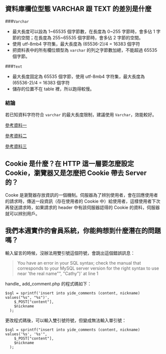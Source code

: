 ## 資料庫欄位型態 VARCHAR 跟 TEXT 的差別是什麼
###`Varchar`
* 最大長度可以設為 1~65535 個字節數，在長度為 0~255 字節時，會多佔 1 字節的空間；在長度為 255~65535 個字節時，會多佔 2 字節的空間。
* 使用 utf-8mb4 字符集，最大長度為 (65536-2)/4 = 16383 個字符
* 把資料表中的所有欄位類型為 `varchar` 的列之字節數加總，不能超過 65535 個字節。


###`Text`
* 最大長度固定為 65535 個字節，使用 utf-8mb4 字符集，最大長度為 (65536-2)/4 = 16383 個字符
* 儲存的位置不在 table 裡，所以跑得較慢。


### 結論
若已知資料字符符合 `varchar` 的最大長度限制，建議使用 `Varchar`，效能較好。

[參考資料一](https://sqlines.com/mysql/datatypes/varchar)

[參考資料二](https://dev.mysql.com/doc/refman/8.0/en/storage-requirements.html)

[參考資料三](https://mariadb.com/kb/en/text/)


## Cookie 是什麼？在 HTTP 這一層要怎麼設定 Cookie，瀏覽器又是怎麼把 Cookie 帶去 Server 的？
Cooke 是瀏覽器存放資訊的一個機制。伺服器為了辨別使用者，會在回應使用者的請求時，傳送一段資訊（存在使用者的 Cookie 中）給使用者，這樣使用者下次再發送請求時，如果請求的 header 中有該伺服器認得的 Cookie 的資料，伺服器就可以辨別用戶。

## 我們本週實作的會員系統，你能夠想到什麼潛在的問題嗎？
輸入留言的時候，沒辦法用雙引號這個符號，會跳出這個錯誤訊息：

> You have an error in your SQL syntax; check the manual that corresponds to your MySQL server version for the right syntax to use near 'the real name"", "Cathy")' at line 1
> 

handle_ add_comment.php 的程式碼如下：

```
$sql = sprintf('insert into yide_comments (content, nickname) values("%s", "%s")',
    $_POST["content"],
    $nickname
  );
```

更改程式碼後，可以輸入雙引號符號，但變成無法輸入單引號：

```
$sql = sprintf("insert into yide_comments (content, nickname) values('%s', '%s'",
    $_POST["content"],
    $nickname
  );
```

